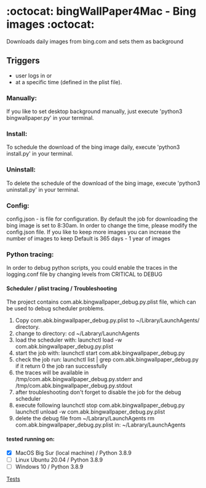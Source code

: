 # :octocat: bingWallPaper4Mac - Bing images :octocat:
Downloads daily images from bing.com and sets them as background

## Triggers
- user logs in or
- at a specific time (defined in the plist file).

### Manually:
If you like to set desktop background manually,
just execute 'python3 bingwallpaper.py' in your terminal.

### Install:
To schedule the download of the bing image daily,
execute 'python3 install.py' in your terminal.

### Uninstall:
To delete the schedule of the download of the bing image,
execute 'python3 uninstall.py' in your terminal.

### Config:
config.json - is file for configuration.
By default the job for downloading the bing image is set to 8:30am.
In order to change the time, please modify the config.json file.
If you like to keep more images you can increase the number of images to keep
Default is 365 days - 1 year of images

### Python tracing:
In order to debug python scripts, you could enable the traces in the
logging.conf file by changing levels from CRITICAL to DEBUG

#### Scheduler / plist tracing / Troubleshooting
The project contains com.abk.bingwallpaper_debug.py.plist file, which can be used to debug scheduler problems.
1. Copy com.abk.bingwallpaper_debug.py.plist to ~/Library/LaunchAgents/ directory.
2. change to directory: cd ~/Labrary/LaunchAgents
3. load the scheduler with: launchctl load -w com.abk.bingwallpaper_debug.py.plist
4. start the job with: launchctl start com.abk.bingwallpaper_debug.py
5. check the job run: launchctl list | grep com.abk.bingwallpaper_debug.py
   if it return 0 the job ran successfully
6. the traces will be available in
   /tmp/com.abk.bingwallpaper_debug.py.stderr
   and
   /tmp/com.abk.bingwallpaper_debug.py.stdout
7. after troubleshooting don't forget to disable the job for the debug scheduler
8. execute following
   launchctl stop com.abk.bingwallpaper_debug.py
   launchctl unload -w com.abk.bingwallpaper_debug.py.plist
9. delete the debug file from ~/Labrary/LaunchAgents
   rm com.abk.bingwallpaper_debug.py.plist in: ~/Labrary/LaunchAgents

#### tested running on:
- [x] MacOS Big Sur (local machine) / Python 3.8.9
- [ ] Linux Ubuntu 20.04  / Python 3.8.9
- [ ] Windows 10 / Python 3.8.9

[Tests](https://github.com/alexbigkid/bingWallPaper/actions/workflows/pipeline.yml/badge.svg)
